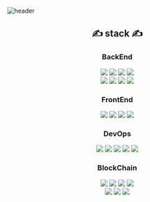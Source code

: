 ![header](https://capsule-render.vercel.app/api?type=waving&color=0969da&height=250&section=header&text=JANG%20YOUNG%20HO&fontSize=80&animation=fadeIn&fontAlignY=38&descAlignY=51&descAlign=62)
<div align=center>
    <div align=center><h2>✍ stack ✍</h2></div>
    <h3> BackEnd </h3>
        <img src="https://img.shields.io/badge/Java-007396?style=flat&logo=Java&logoColor=white">
        <img src="https://img.shields.io/badge/Spring-6DB33F?style=flat&logo=Spring&logoColor=white">
        <img src="https://img.shields.io/badge/Spring Boot-6DB33F?style=flat&logo=Spring Boot&logoColor=white">
        <img src="https://img.shields.io/badge/Spring Security-6DB33F?style=flat&logo=Spring Security&logoColor=white"><br>
        <img src="https://img.shields.io/badge/Node.js-339933?style=flat&logo=Node.js&logoColor=white">
        <img src="https://img.shields.io/badge/Express-52B0E7?style=flat&logo=Express&logoColor=white">
        <img src="https://img.shields.io/badge/Sequelize-52B0E7?style=flat&logo=Sequelize&logoColor=white">
        <img src="https://img.shields.io/badge/PHP-777BB4?style=flat&logo=PHP&logoColor=white">
    <h3> FrontEnd </h3>
        <img src="https://img.shields.io/badge/Vue.js-4FC08D?style=flat&logo=Vue.js&logoColor=white">
        <img src="https://img.shields.io/badge/HTML5-E34F26?style=flat&logo=HTML5&logoColor=white">
        <img src="https://img.shields.io/badge/CSS3-1572B6?style=flat&logo=CSS3&logoColor=white">
        <img src="https://img.shields.io/badge/JavaScript-F7DF1E?style=flat&logo=JavaScript&logoColor=white">
    <h3> DevOps </h3>
        <img src="https://img.shields.io/badge/AWS EC2-232F3E?style=flat&logo=Amazon AWS&logoColor=white">
        <img src="https://img.shields.io/badge/Docker-2496ED?style=flat&logo=Docker&logoColor=white">
        <img src="https://img.shields.io/badge/MySQL-4479A1?style=flat&logo=MySQL&logoColor=white">
        <img src="https://img.shields.io/badge/MariaDB-003545?style=flat&logo=MariaDB&logoColor=white">
        <img src="https://img.shields.io/badge/Oracle-F80000?style=flat&logo=Oracle&logoColor=white">   
    <h3> BlockChain </h3>
        <img src="https://img.shields.io/badge/Solidity-363636?style=flat&logo=Solidity&logoColor=white">
        <img src="https://img.shields.io/badge/Ethereum-3C3C3D?style=flat&logo=Ethereum&logoColor=white">
        <img src="https://img.shields.io/badge/Web3.js-F16822?style=flat&logo=Web3.js&logoColor=white">
        <img src="https://img.shields.io/badge/Web3.java-F16822?style=flat&logo=Web3.js&logoColor=white"><br>
        <img src="https://img.shields.io/badge/ethers.js-4285F4?style=flat&logo=Google Cloud&logoColor=white">
        <img src="https://img.shields.io/badge/klaytn-FFCD00?style=flat&logo=Kakao&logoColor=white">
        <img src="https://img.shields.io/badge/caver.js-FFCD00?style=flat&logo=Kakao&logoColor=white">
    <div align=center></div>
</div>
